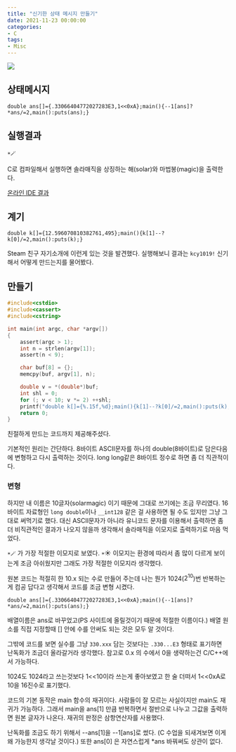 ```yaml
---
title: "신기한 상태 메시지 만들기"
date: 2021-11-23 00:00:00
categories:
- C
tags:
- Misc
---
```


![](https://i.imgur.com/WAxKAFN.png)

## 상태메시지

```
double ans[]={.33066404772027283E3,1<<0xA};main(){--1[ans]?*ans/=2,main():puts(ans);}	
```

## 실행결과


`☀🪄`

C로 컴파일해서 실행하면 솔라매직을 상징하는 해(solar)와 마법봉(magic)을 출력한다.

[온라인 IDE 결과](https://ideone.com/9YkiOm)

## 계기

```
double k[]={12.596070810382761,495};main(){k[1]--?k[0]/=2,main():puts(k);}
```

Steam 친구 자기소개에 이런게 있는 것을 발견했다. 실행해보니 결과는 `kcy1019!` 신기해서 어떻게 만드는지를 물어봤다.

## 만들기

```c
#include<cstdio>
#include<cassert>
#include<cstring>

int main(int argc, char *argv[])
{
    assert(argc > 1);
    int n = strlen(argv[1]);
    assert(n < 9);

    char buf[8] = {};
    memcpy(buf, argv[1], n);

    double v = *(double*)buf;
    int shl = 0;
    for (; v < 10; v *= 2) ++shl;
    printf("double k[]={%.15f,%d};main(){k[1]--?k[0]/=2,main():puts(k);}", v, shl);
    return 0;
}
```

친절하게 만드는 코드까지 제공해주셨다.

기본적인 원리는 간단하다. 8바이트 ASCII문자를 하나의 double(8바이트)로 담은다음에 변형하고 다시 출력하는 것이다. long long같은 8바이트 정수로 하면 좀 더 직관적이다. 

### 변형

하지만 내 이름은 10글자(solarmagic) 이기 때문에 그대로 쓰기에는 조금 무리였다. 16바이트 자료형인 `long double`이나 `__int128` 같은 걸 사용하면 될 수도 있지만 그냥 그대로 써먹기로 했다. 대신 ASCII문자가 아니라 유니코드 문자를 이용해서 출력하면 좀 더 비직관적인 결과가 나오지 않을까 생각해서 솔라매직을 이모지로 출력하기로 마음 먹었다.

`☀🪄` 가 가장 적절한 이모지로 보였다. `☀`☀ 이모지는 환경에 따라서 좀 많이 다르게 보이는게 조금 아쉬웠지만 그래도 가장 적절한 이모지라 생각했다.

원본 코드는 적절히 한 10.x 되는 수로 만들어 주는데 나는 뭔가 1024($2^{10}$)번 반복하는게 컴공 답다고 생각해서 코드를 조금 변형 시켰다.


```
double ans[]={.33066404772027283E3,1<<0xA};main(){--1[ans]?*ans/=2,main():puts(ans);}	
```

배열이름은 ans로 바꾸었고(PS 사이트에 올릴것이기 때문에 적절한 이름이다.) 배열 원소를 직접 지정할때 [] 안에 수를 안써도 되는 것은 모두 알 것이다.

그밖에 코드를 보면 실수를 그냥 `330.xxx` 담는 것보다는 `.330...E3` 형태로 표기하면 난독화가 조금더 올라갈거라 생각했다. 참고로 0.x 의 수에서 0을 생략하는건 C/C++에서 가능하다. 

1024도 1024라고 쓰는것보다 1<<10이라 쓰는게 좋아보였고 한 술 더떠서 1<<0xA로 10을 16진수로 표기했다.

코드의 기본 동작은 main 함수의 재귀이다. 사람들이 잘 모르는 사실이지만 main도 재귀가 가능하다. 그래서 main을 ans[1] 만큼 반복하면서 절반으로 나누고 그값을 출력하면 원본 글자가 나온다. 재귀의 판정은 삼항연산자를 사용했다.

난독화를 조금도 하기 위해서 --ans[1]을 --1[ans]로 썼다. (C 수업을 되새겨보면 이게 왜 가능한지 생각날 것이다.) 또한 ans[0] 은 자연스럽게 *ans 바꿔써도 상관이 없다.
